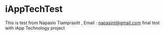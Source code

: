 # iAppTechTest

This is test from Napasin Tiamprasitt , Email : napasint@gmail.com final test with iApp Technology project
